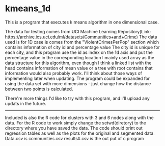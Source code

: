 # kmeans_1d

This is a program that executes k means algorithm in one dimensional case.

The data for testing comes from UCI Machine Learning Repository(Link: https://archive.ics.uci.edu/ml/datasets/Communities+and+Crime)
The data used is for 1D case is comes from the "ViolentCrimesPerPop" section which contains information of city id and percentage value
The city id is unique for each city, and this program use the id as index on the 1d axis and put the percentage value in the corresponding location
I mainly used array as the data structure for this algorithm, even though I think a linked list with the head contains information of mean value or a tree with root contains that information would also probably work. I'll think about those ways of implementing later when updating.
The program could be expanded for using the data set with more dimensions - just change how the distance between two points is calculated.

There're more things I'd like to try with this program, and I'll upload any updats in the future.

---------------------------------------------------------------------------------
Included is also the R code for clusters with 3 and 6 nodes along with the data. For the R code to work simply change the setwd(diretory) to the directory where you have saved the data. The code should print out regression tables as well as the plots for the original and segmented data.
Data.csv is communities.csv
results#.csv is the out put of c program
